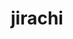 ---
id: 385
title: jirachi
types: [steel,psychic]
image: https://raw.githubusercontent.com/PokeAPI/sprites/master/sprites/pokemon/385.png
---